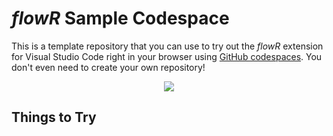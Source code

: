 # *flowR* Sample Codespace

This is a template repository that you can use to try out the *flowR* extension for Visual Studio Code right in your browser using [GitHub codespaces](https://github.com/features/codespaces). You don't even need to create your own repository!

<div align = center>

[![](https://img.shields.io/badge/Create_a_flowR_Codespace-a32638?style=flat&logo=github)](https://github.com/codespaces/new?template_repository=flowr-analysis/vscode-flowr-sample)

</div>

## Things to Try

